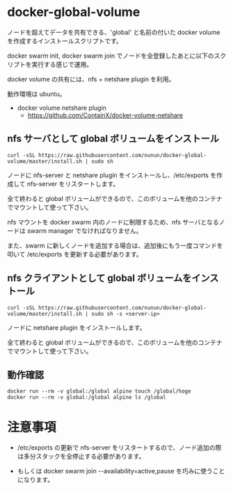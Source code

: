 # docker-global-volume

ノードを超えてデータを共有できる、'global' と名前の付いた docker volume を作成するインストールスクリプトです。

docker swarm init, docker swarm join でノードを全登録したあとに以下のスクリプトを実行する感じで運用。

docker volume の共有には、nfs + netshare plugin を利用。

動作環境は ubuntu。

* docker volume netshare plugin
  * https://github.com/ContainX/docker-volume-netshare

## nfs サーバとして global ボリュームをインストール

````
curl -sSL https://raw.githubusercontent.com/nunun/docker-global-volume/master/install.sh | sudo sh
````

ノードに nfs-server と netshare plugin をインストールし、/etc/exports を作成して nfs-server をリスタートします。

全て終わると global ボリュームができるので、このボリュームを他のコンテナでマウントして使って下さい。

nfs マウントを docker swarm 内のノードに制限するため、nfs サーバとなるノードは swarm manager でなければなりません。

また、swarm に新しくノードを追加する場合は、追加後にもう一度コマンドを叩いて /etc/exports を更新する必要があります。

## nfs クライアントとして global ボリュームをインストール

````
curl -sSL https://raw.githubusercontent.com/nunun/docker-global-volume/master/install.sh | sudo sh -s <server-ip>
````

ノードに netshare plugin をインストールします。

全て終わると global ボリュームができるので、このボリュームを他のコンテナでマウントして使って下さい。

## 動作確認

````
docker run --rm -v global:/global alpine touch /global/hoge
docker run --rm -v global:/global alpine ls /global
````

# 注意事項

* /etc/exports の更新で nfs-server をリスタートするので、ノード追加の際は多分スタックを全停止する必要があります。

* もしくは docker swarm join --availability=active,pause を巧みに使うことになります。


